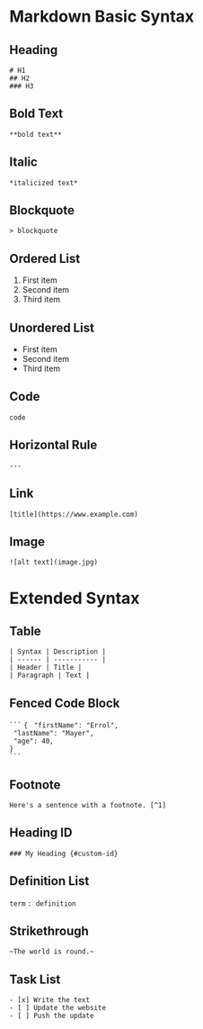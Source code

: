 # Markdown Basic Syntax
## Heading
` # H1 `<br />
` ## H2 `<br />
` ### H3 `<br />

## Bold Text
` **bold text** `

## Italic
` *italicized text* `

## Blockquote
` > blockquote `

## Ordered List
1. First item
2. Second item
3. Third item

## Unordered List
- First item
- Second item
- Third item

## Code
`code`

## Horizontal Rule
` --- `

## Link
` [title](https://www.example.com) `

## Image
` ![alt text](image.jpg) `


# Extended Syntax

## Table
` | Syntax | Description | ` <br>
` | ------ | ----------- | ` <br>
` | Header | Title | ` <br>
` | Paragraph | Text | ` <br>

## Fenced Code Block
` ``` `
` { `
`  "firstName": "Errol", ` <br>
`  "lastName": "Mayer", ` <br>
`  "age": 40, ` <br>
` } ` <br>
` ``` `
 
 ## Footnote
 ` Here's a sentence with a footnote. [^1] `
 
 ## Heading ID
 ` ### My Heading {#custom-id} `
 
 ## Definition List
 ` term `
 ` : definition `
 
 ## Strikethrough
 ` ~The world is round.~ `
 
 ## Task List
` - [x] Write the text ` <br>
` - [ ] Update the website ` <br>
` - [ ] Push the update ` <br><br><br>
